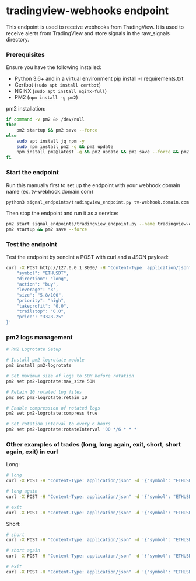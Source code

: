 # tradingview-webhooks endpoint

This endpoint is used to receive webhooks from TradingView. It is used to receive alerts from TradingView and store signals in the raw_signals directory.

### Prerequisites

Ensure you have the following installed:

- Python 3.6+ and in a virtual environment pip install -r requirements.txt
- Certbot (`sudo apt install certbot`)
- NGINX (`sudo apt install nginx-full`)
- PM2 (`npm install -g pm2`)

pm2 installation:

```bash
if command -v pm2 &> /dev/null
then
    pm2 startup && pm2 save --force
else
    sudo apt install jq npm -y
    sudo npm install pm2 -g && pm2 update
    npm install pm2@latest -g && pm2 update && pm2 save --force && pm2 startup && pm2 save
fi
```

### Start the endpoint

Run this manually first to set up the endpoint with your webhook domain name (ex. tv-webhook.domain.com)

```bash
python3 signal_endpoints/tradingview_endpoint.py tv-webhook.domain.com
```

Then stop the endpoint and run it as a service:

```bash
pm2 start signal_endpoints/tradingview_endpoint.py --name tradingview-endpoint --interpreter python3
pm2 startup && pm2 save --force
```

### Test the endpoint

Test the endpoint by sendint a POST with curl and a JSON payload:

```bash
curl -X POST http://127.0.0.1:8000/ -H "Content-Type: application/json" -d '{
    "symbol": "ETHUSDT",
    "direction": "long",
    "action": "buy",
    "leverage": "3",
    "size": "5.8/100",
    "priority": "high",
    "takeprofit": "0.0",
    "trailstop": "0.0",
    "price": "3328.25"
}'
```

### pm2 logs management

```bash
# PM2 Logrotate Setup

# Install pm2-logrotate module
pm2 install pm2-logrotate

# Set maximum size of logs to 50M before rotation
pm2 set pm2-logrotate:max_size 50M

# Retain 10 rotated log files
pm2 set pm2-logrotate:retain 10

# Enable compression of rotated logs
pm2 set pm2-logrotate:compress true

# Set rotation interval to every 6 hours
pm2 set pm2-logrotate:rotateInterval '00 */6 * * *'
```

### Other examples of trades (long, long again, exit, short, short again, exit) in curl


Long:
```bash
# long
curl -X POST -H "Content-Type: application/json" -d '{"symbol": "ETHUSDT", "direction": "long", "action": "buy", "leverage": "3", "size": "5.8/100", "priority": "high", "takeprofit": "0.0", "trailstop": "0.0", "price": "3328.25"}' http://localhost:8000/

# long again
curl -X POST -H "Content-Type: application/json" -d '{"symbol": "ETHUSDT", "direction": "long", "action": "buy", "leverage": "3", "size": "7.5/100", "priority": "high", "takeprofit": "0.0", "trailstop": "0.0", "price": "3315.33"}' http://localhost:8000/

# exit
curl -X POST -H "Content-Type: application/json" -d '{"symbol": "ETHUSDT", "direction": "flat", "action": "sell", "leverage": "", "size": "Exit @ 3263.55", "priority": "high", "takeprofit": "0.00", "trailstop": "0.00", "price": "3263.55"}' http://localhost:8000/
```

Short:
```bash
# short
curl -X POST -H "Content-Type: application/json" -d '{"symbol": "ETHUSDT", "direction": "short", "action": "sell", "leverage": "3", "size": "5.8/100", "priority": "high", "takeprofit": "0.0", "trailstop": "0.0", "price": "3365.25"}' http://localhost:8000/

# short again
curl -X POST -H "Content-Type: application/json" -d '{"symbol": "ETHUSDT", "direction": "short", "action": "sell", "leverage": "3", "size": "7.5/100", "priority": "high", "takeprofit": "0.0", "trailstop": "0.0", "price": "3375.33"}' http://localhost:8000/

# exit
curl -X POST -H "Content-Type: application/json" -d '{"symbol": "ETHUSDT", "direction": "flat", "action": "buy", "leverage": "", "size": "Exit @ 3245.55", "priority": "high", "takeprofit": "0.00", "trailstop": "0.00", "price": "3245.55"}' http://localhost:8000/
```

